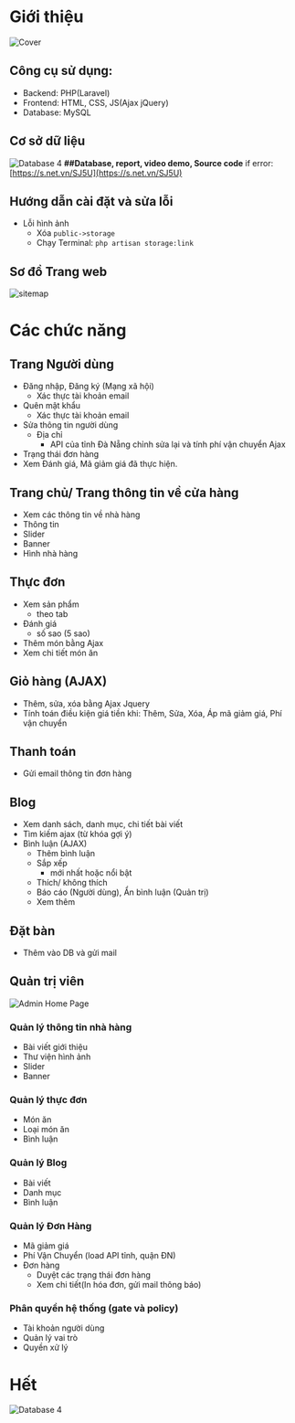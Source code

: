  
# Giới thiệu
![Cover](docs/images/Cover.png)
## Công cụ sử dụng:
* Backend: PHP(Laravel)
* Frontend: HTML, CSS, JS(Ajax jQuery)
* Database: MySQL
## Cơ sở dữ liệu
![Database 4](docs/images/Database_4.png)
**##Database, report, video demo, Source code** if error: [https://s.net.vn/SJ5U](https://s.net.vn/SJ5U)
## Hướng dẫn cài đặt và sửa lỗi
* Lỗi hình ảnh
  * Xóa `public->storage`
  * Chạy Terminal: `php artisan storage:link`
## Sơ đồ Trang web
![sitemap](docs/images/sitemap.png)
# Các chức năng
## Trang Người dùng
* Đăng nhập, Đăng ký (Mạng xã hội)
  * Xác thực tài khoản email
* Quên mật khẩu
  * Xác thực tài khoản email
* Sửa thông tin người dùng
  * Địa chỉ 
    * API của tỉnh Đà Nẵng chỉnh sửa lại và tính phí vận chuyển Ajax
* Trạng thái đơn hàng
* Xem Đánh giá, Mã giảm giá đã thực hiện.

## Trang chủ/ Trang thông tin về cửa hàng
* Xem các thông tin về nhà hàng
* Thông tin
* Slider
* Banner
* Hình nhà hàng

## Thực đơn
* Xem sản phẩm 
  * theo tab
* Đánh giá
  * số sao (5 sao)
* Thêm món bằng Ajax
* Xem chi tiết món ăn

## Giỏ hàng (AJAX)
* Thêm, sửa, xóa bằng Ajax Jquery
* Tính toán điều kiện giá tiền khi: Thêm, Sửa, Xóa, Áp mã giảm giá, Phí vận chuyển
## Thanh toán
* Gửi email thông tin đơn hàng
## Blog
* Xem danh sách, danh mục, chi tiết bài viết
* Tìm kiếm ajax (từ khóa gợi ý)
* Bình luận (AJAX)
  * Thêm bình luận
  * Sắp xếp 
    * mới nhất hoặc nổi bật
  * Thích/ không thích
  * Báo cáo (Người dùng), Ẩn bình luận (Quản trị)
  * Xem thêm
## Đặt bàn
* Thêm vào DB và gửi mail
## Quản trị viên
![Admin Home Page](docs/images/admin.png)
### Quản lý thông tin nhà hàng
  * Bài viết giới thiệu
  * Thư viện hình ảnh
  * Slider
  * Banner
### Quản lý thực đơn
  * Món ăn
  * Loại món ăn
  * Bình luận 
### Quản lý Blog
  * Bài viết
  * Danh mục  
  * Bình luận 
### Quản lý Đơn Hàng
  * Mã giảm giá
  * Phí Vận Chuyển (load API tỉnh, quận ĐN)
  * Đơn hàng
    * Duyệt các trạng thái đơn hàng
    * Xem chi tiết(In hóa đơn, gửi mail thông báo)
### Phân quyền hệ thống (gate và policy)
  * Tài khoản người dùng
  * Quản lý vai trò
  * Quyền xử lý
# Hết
![Database 4](docs/images/thank_you.png)
